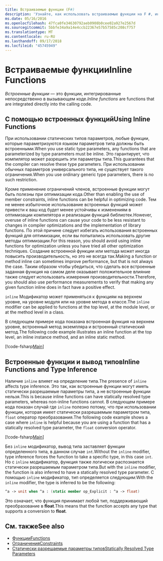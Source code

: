 ```yaml
---
title: Встраиваемые функции (F#)
description: 'Узнайте, как использовать встраиваемые функции на F #, интегрированные непосредственно в вызывающем коде.'
ms.date: 05/16/2016
ms.openlocfilehash: 47fca0fe34630792aeb0908b0cee02a927e2567d
ms.sourcegitcommit: 5bbfe34a9a14e4ccb22367e57b57585c208cf757
ms.translationtype: MT
ms.contentlocale: ru-RU
ms.lasthandoff: 09/17/2018
ms.locfileid: "45745949"
---
```

# <a name="inline-functions"></a><span data-ttu-id="62ffe-103">Встраиваемые функции</span><span class="sxs-lookup"><span data-stu-id="62ffe-103">Inline Functions</span></span>

<span data-ttu-id="62ffe-104">*Встроенные функции* — это функции, интегрированные непосредственно в вызывающем коде.</span><span class="sxs-lookup"><span data-stu-id="62ffe-104">*Inline functions* are functions that are integrated directly into the calling code.</span></span>

## <a name="using-inline-functions"></a><span data-ttu-id="62ffe-105">С помощью встроенных функций</span><span class="sxs-lookup"><span data-stu-id="62ffe-105">Using Inline Functions</span></span>

<span data-ttu-id="62ffe-106">При использовании статических типов параметров, любые функции, которые параметризуются языком параметров типа должны быть встроенными.</span><span class="sxs-lookup"><span data-stu-id="62ffe-106">When you use static type parameters, any functions that are parameterized by type parameters must be inline.</span></span> <span data-ttu-id="62ffe-107">Это гарантирует, что компилятор может разрешить эти параметры типа.</span><span class="sxs-lookup"><span data-stu-id="62ffe-107">This guarantees that the compiler can resolve these type parameters.</span></span> <span data-ttu-id="62ffe-108">При использовании обычных параметров универсального типа, не существует такого ограничения.</span><span class="sxs-lookup"><span data-stu-id="62ffe-108">When you use ordinary generic type parameters, there is no such restriction.</span></span>

<span data-ttu-id="62ffe-109">Кроме применение ограничений членов, встроенные функции могут быть полезны при оптимизации кода.</span><span class="sxs-lookup"><span data-stu-id="62ffe-109">Other than enabling the use of member constraints, inline functions can be helpful in optimizing code.</span></span> <span data-ttu-id="62ffe-110">Тем не менее избыточное использование встроенных функций может привести к ваш код будет менее устойчивы к изменениям в оптимизации компилятора и реализации функций библиотек.</span><span class="sxs-lookup"><span data-stu-id="62ffe-110">However, overuse of inline functions can cause your code to be less resistant to changes in compiler optimizations and the implementation of library functions.</span></span> <span data-ttu-id="62ffe-111">По этой причине следует избегать использования встроенных функций для оптимизации, если вы попытались использовать другие методы оптимизации.</span><span class="sxs-lookup"><span data-stu-id="62ffe-111">For this reason, you should avoid using inline functions for optimization unless you have tried all other optimization techniques.</span></span> <span data-ttu-id="62ffe-112">Создание встроенной функции или метода может иногда повысить производительность, но это не всегда так.</span><span class="sxs-lookup"><span data-stu-id="62ffe-112">Making a function or method inline can sometimes improve performance, but that is not always the case.</span></span> <span data-ttu-id="62ffe-113">Таким образом чтобы убедиться, что сделать все встроенные заданная функция на самом деле оказывает положительное влияние также следует использовать измерения производительности.</span><span class="sxs-lookup"><span data-stu-id="62ffe-113">Therefore, you should also use performance measurements to verify that making any given function inline does in fact have a positive effect.</span></span>

<span data-ttu-id="62ffe-114">`inline` Модификатор может применяться к функциям на верхнем уровне, на уровне модуля или на уровне метода в классе.</span><span class="sxs-lookup"><span data-stu-id="62ffe-114">The `inline` modifier can be applied to functions at the top level, at the module level, or at the method level in a class.</span></span>

<span data-ttu-id="62ffe-115">В следующем примере кода показана встроенная функция на верхнем уровне, встроенный метод экземпляра и встроенный статический метод.</span><span class="sxs-lookup"><span data-stu-id="62ffe-115">The following code example illustrates an inline function at the top level, an inline instance method, and an inline static method.</span></span>

[!code-fsharp[Main](../../../../samples/snippets/fsharp/lang-ref-3/snippet201.fs)]

## <a name="inline-functions-and-type-inference"></a><span data-ttu-id="62ffe-116">Встроенные функции и вывод типов</span><span class="sxs-lookup"><span data-stu-id="62ffe-116">Inline Functions and Type Inference</span></span>

<span data-ttu-id="62ffe-117">Наличие `inline` влияет на определение типа.</span><span class="sxs-lookup"><span data-stu-id="62ffe-117">The presence of `inline` affects type inference.</span></span> <span data-ttu-id="62ffe-118">Это так, как встроенные функции могут иметь статически разрешаемые параметры типа, а не встроенные функции нельзя.</span><span class="sxs-lookup"><span data-stu-id="62ffe-118">This is because inline functions can have statically resolved type parameters, whereas non-inline functions cannot.</span></span> <span data-ttu-id="62ffe-119">В следующем примере кода показан случай где `inline` полезно потому, что при использовании функции, которая имеет статически разрешаемым параметром типа, `float` оператор преобразования.</span><span class="sxs-lookup"><span data-stu-id="62ffe-119">The following code example shows a case where `inline` is helpful because you are using a function that has a statically resolved type parameter, the `float` conversion operator.</span></span>

[!code-fsharp[Main](../../../../samples/snippets/fsharp/lang-ref-3/snippet202.fs)]

<span data-ttu-id="62ffe-120">Без `inline` модификатор, вывод типа заставляет функции определенного типа, в данном случае `int`.</span><span class="sxs-lookup"><span data-stu-id="62ffe-120">Without the `inline` modifier, type inference forces the function to take a specific type, in this case `int`.</span></span> <span data-ttu-id="62ffe-121">Но с `inline` модификатор, функция также логически распознается статически разрешаемым параметром типа.</span><span class="sxs-lookup"><span data-stu-id="62ffe-121">But with the `inline` modifier, the function is also inferred to have a statically resolved type parameter.</span></span> <span data-ttu-id="62ffe-122">С помощью `inline` модификатор, тип определяется следующим:</span><span class="sxs-lookup"><span data-stu-id="62ffe-122">With the `inline` modifier, the type is inferred to be the following:</span></span>

```fsharp
^a -> unit when ^a : (static member op_Explicit : ^a -> float)
```

<span data-ttu-id="62ffe-123">Это означает, что функция принимает любой тип, поддерживающий преобразование в **float**.</span><span class="sxs-lookup"><span data-stu-id="62ffe-123">This means that the function accepts any type that supports a conversion to **float**.</span></span>

## <a name="see-also"></a><span data-ttu-id="62ffe-124">См. также</span><span class="sxs-lookup"><span data-stu-id="62ffe-124">See also</span></span>

- [<span data-ttu-id="62ffe-125">Функции</span><span class="sxs-lookup"><span data-stu-id="62ffe-125">Functions</span></span>](index.md)
- [<span data-ttu-id="62ffe-126">Ограничения</span><span class="sxs-lookup"><span data-stu-id="62ffe-126">Constraints</span></span>](../generics/constraints.md)
- [<span data-ttu-id="62ffe-127">Статически разрешаемые параметры типов</span><span class="sxs-lookup"><span data-stu-id="62ffe-127">Statically Resolved Type Parameters</span></span>](../generics/statically-resolved-type-parameters.md)

